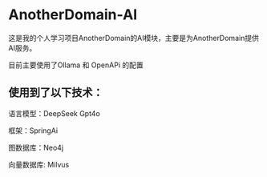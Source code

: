 # AnotherDomain-AI

这是我的个人学习项目AnotherDomain的AI模块，主要是为AnotherDomain提供AI服务。

目前主要使用了Ollama 和 OpenAPi 的配置

## 使用到了以下技术：

语言模型：DeepSeek Gpt4o

框架：SpringAi

图数据库：Neo4j

向量数据库: Milvus



